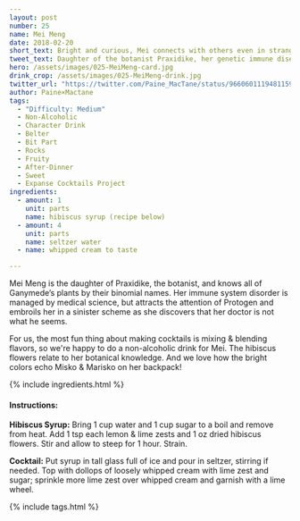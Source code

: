 ```yaml
---
layout: post
number: 25
name: Mei Meng
date: 2018-02-20
short_text: Bright and curious, Mei connects with others even in strange and scary surroundings.
tweet_text: Daughter of the botanist Praxidike, her genetic immune disease makes her a target for Protogen's nefarious plans. This one is a non-alcoholic drink, suitable for kids and adults!
hero: /assets/images/025-MeiMeng-card.jpg
drink_crop: /assets/images/025-MeiMeng-drink.jpg
twitter_url: "https://twitter.com/Paine_MacTane/status/966060111948115970"
author: Paine×Mactane
tags: 
  - "Difficulty: Medium"
  - Non-Alcoholic
  - Character Drink
  - Belter
  - Bit Part
  - Rocks
  - Fruity
  - After-Dinner
  - Sweet
  - Expanse Cocktails Project
ingredients:
  - amount: 1
    unit: parts
    name: hibiscus syrup (recipe below)
  - amount: 4
    unit: parts
    name: seltzer water
  - name: whipped cream to taste

---
```


Mei Meng is the daughter of Praxidike, the botanist, and knows all of Ganymede’s plants by their binomial names. Her immune system disorder is managed by medical science, but attracts the attention of Protogen and embroils her in a sinister scheme as she discovers that her doctor is not what he seems.

For us, the most fun thing about making cocktails is mixing & blending flavors, so we're happy to do a non-alcoholic drink for Mei. The hibiscus flowers relate to her botanical knowledge. And we love how the bright colors echo Misko & Marisko on her backpack!

{% include ingredients.html %}

#### Instructions:

<strong>Hibiscus Syrup:</strong> Bring 1 cup water and 1 cup sugar to a boil and remove from heat. Add 1 tsp each lemon & lime zests and 1 oz dried hibiscus flowers. Stir and allow to steep for 1 hour. Strain.

<strong>Cocktail:</strong> Put syrup in tall glass full of ice and pour in seltzer, stirring if needed. Top with dollops of loosely whipped cream with lime zest and sugar; sprinkle more lime zest over whipped cream and garnish with a 
lime wheel. 

{% include tags.html %}
